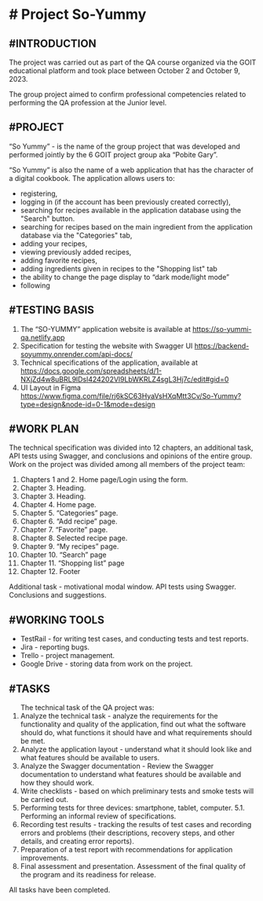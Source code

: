 <!DOCTYPE html>
<html lang="en">
  <head>

<h1># Project  So-Yummy</h1>
</head>
<body>
<h2>#INTRODUCTION</h2>


<p>The project was carried out as part of the QA course organized via the GOIT educational platform and took place between October 2 and October 9, 2023.</p>
The group project aimed to confirm professional competencies related to performing the QA profession at the Junior level.


<h2>#PROJECT</h2>



“So Yummy” - is the name of the group project that was developed and performed jointly by the 6 GOIT project group aka “Pobite Gary”.

“So Yummy” is also the name of a web application that has the character of a digital cookbook. The application allows users to:
<ul>
<li>registering,
<li>logging in (if the account has been previously created correctly),</li>
<li>searching for recipes available in the application database using the "Search" button.</li>
<li>searching for recipes based on the main ingredient from the application database via the "Categories" tab,</li>
<li>adding your recipes,</li>
<li>viewing previously added recipes,</li>
<li>adding favorite recipes,</li>
<li>adding ingredients given in recipes to the "Shopping list" tab</li>
<li>the ability to change the page display to “dark mode/light mode”</li>
<li>following</li>
</ul>



<h2>#TESTING BASIS</h2>


<ol>
<li>The “SO-YUMMY” application website is available at <a href https://so-yummi-qa.netlify.app >https://so-yummi-qa.netlify.app </a></li>
<li>Specification for testing the website with Swagger UI  <a href https://backend-soyummy.onrender.com/api-docs/ >https://backend-soyummy.onrender.com/api-docs/</a></li>
<li>Technical specifications of the application, available at  <a href https://docs.google.com/spreadsheets/d/1-NXjZd4w8uBRL9lDsl424202Vl9LbWKRLZ4sgL3Hj7c/edit#gid=0 >https://docs.google.com/spreadsheets/d/1-NXjZd4w8uBRL9lDsl424202Vl9LbWKRLZ4sgL3Hj7c/edit#gid=0</a></li>
<li>UI Layout in Figma     <a href https://www.figma.com/file/rj6kSC63HyaVsHXqMtt3Cv/So-Yummy?type=design&node-id=0-1&mode=design >https://www.figma.com/file/rj6kSC63HyaVsHXqMtt3Cv/So-Yummy?type=design&node-id=0-1&mode=design</a>
</li>
</ol>


<h2>#WORK PLAN</h2>



<p>The technical specification was divided into 12 chapters, an additional task, API tests using Swagger, and conclusions and opinions of the entire group. Work on the project was divided among all members of the project team:</p>
<ol>
<li>Chapters 1 and 2. Home page/Login using the form.</li>
<li>Chapter 3. Heading.</li>
<li>Chapter 3. Heading.</li>
<li>Chapter 4. Home page.</li>
<li>Chapter 5. “Categories” page.</li>
<li>Chapter 6. “Add recipe” page.</li>
<li>Chapter 7. “Favorite” page.</li>
<li>Chapter 8. Selected recipe page.</li>
<li>Chapter 9. “My recipes” page.</li>
<li>Chapter 10. “Search” page</li>
<li>Chapter 11. “Shopping list” page</li>
<li>Chapter 12. Footer</li>
</ol>

Additional task - motivational modal window.
API tests using Swagger.
Conclusions and suggestions.



<h2>#WORKING TOOLS</h2>


<ul>
<li>TestRail - for writing test cases, and conducting tests and test reports.</li>
<li>Jira - reporting bugs.</li>
<li>Trello - project management.</li>
<li>Google Drive - storing data from work on the project.</li>
</ul>



<h2>#TASKS</h2>


<ol>
The technical task of the QA project was:
<li>Analyze the technical task - analyze the requirements for the functionality and quality of the application, find out what the software should do, what functions it should have and what requirements should be met.</li>
<li>Analyze the application layout - understand what it should look like and what features should be available to users.</li>
<li>Analyze the Swagger documentation - Review the Swagger documentation to understand what features should be available and how they should work.</li>
<li>Write checklists - based on which preliminary tests and smoke tests will be carried out.</li>
<li>Performing tests for three devices: smartphone, tablet, computer. 5.1. Performing an informal review of specifications.</li>
<li>Recording test results - tracking the results of test cases and recording errors and problems (their descriptions, recovery steps, and other details, and creating error reports).</li>
<li>Preparation of a test report with recommendations for application improvements.</li>
<li>Final assessment and presentation. Assessment of the final quality of the program and its readiness for release.</li>
  </ol>
  
All tasks have been completed.

</body>
</html>
